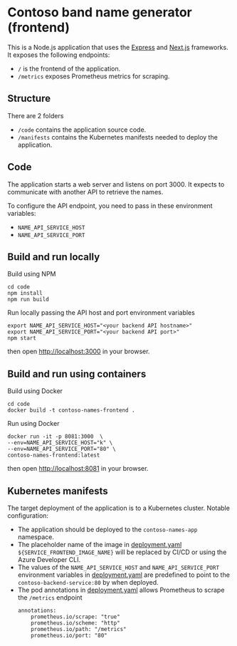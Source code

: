 # Contoso band name generator (frontend)

This is a Node.js application that uses the [Express](https://expressjs.com/) and [Next.js](https://nextjs.org/) frameworks. It exposes the following endpoints:

- `/` is the frontend of the application.
- `/metrics` exposes Prometheus metrics for scraping.


## Structure

There are 2 folders
- `/code` contains the application source code.
- `/manifests` contains the Kubernetes manifests needed to deploy the application.

## Code

The application starts a web server and listens on port 3000. It expects to communicate with another API to retrieve the names.

To configure the API endpoint, you need to pass in these environment variables:
- `NAME_API_SERVICE_HOST`
- `NAME_API_SERVICE_PORT`

## Build and run locally

Build using NPM

```
cd code
npm install
npm run build
```

Run locally passing the API host and port environment variables

```
export NAME_API_SERVICE_HOST="<your backend API hostname>"
export NAME_API_SERVICE_PORT="<your backend API port>"
npm start
```

then open <http://localhost:3000> in your browser.

## Build and run using containers

Build using Docker

```
cd code
docker build -t contoso-names-frontend .
```

Run using Docker 

```
docker run -it -p 8081:3000  \
--env=NAME_API_SERVICE_HOST="k" \
--env=NAME_API_SERVICE_PORT="80" \
contoso-names-frontend:latest
```

then open <http://localhost:8081> in your browser.

## Kubernetes manifests

The target deployment of the application is to a Kubernetes cluster. Notable configuration:

- The application should be deployed to the `contoso-names-app` namespace.
- The placeholder name of the image in [deployment.yaml](./manifests/deployment.yaml) `${SERVICE_FRONTEND_IMAGE_NAME}` will be replaced by CI/CD or using the Azure Developer CLI.
- The values of the `NAME_API_SERVICE_HOST` and `NAME_API_SERVICE_PORT` environment variables in [deployment.yaml](./manifests/deployment.yaml) are predefined to point to the `contoso-backend-service:80` by when deployed.
- The pod annotations in [deployment.yaml](./manifests/deployment.yaml) allows Prometheus to scrape the `/metrics` endpoint
    ```
    annotations:
        prometheus.io/scrape: "true"
        prometheus.io/scheme: "http"
        prometheus.io/path: "/metrics"
        prometheus.io/port: "80"
    ```